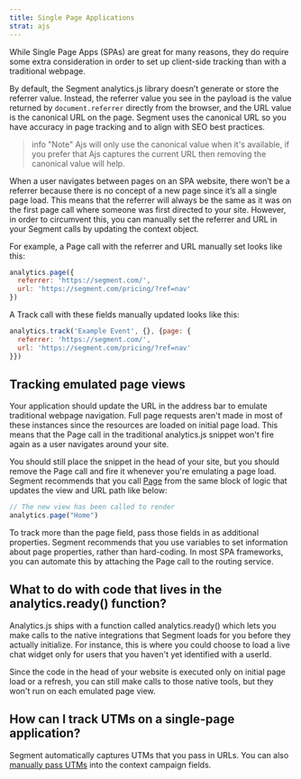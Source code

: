 ```yaml
---
title: Single Page Applications
strat: ajs
---
```


While Single Page Apps (SPAs) are great for many reasons, they do require some extra consideration in order to set up client-side tracking than with a traditional webpage.

By default, the Segment analytics.js library doesn’t generate or store the referrer value. Instead, the referrer value you see in the payload is the value returned by `document.referrer` directly from the browser, and the URL value is the canonical URL on the page. Segment uses the canonical URL so you have accuracy in page tracking and to align with SEO best practices. 

> info "Note"
>  Ajs will only use the canonical value when it's available, if you prefer that Ajs captures the current URL then removing the canonical value will help.

When a user navigates between pages on an SPA website, there won’t be a referrer because there is no concept of a new page since it’s all a single page load. This means that the referrer will always be the same as it was on the first page call where someone was first directed to your site. However, in order to circumvent this, you can manually set the referrer and URL in your Segment calls by updating the context object.

For example, a Page call with the referrer and URL manually set looks like this:

```js
analytics.page({
  referrer: 'https://segment.com/',
  url: 'https://segment.com/pricing/?ref=nav'
})
```

A Track call with these fields manually updated looks like this:

```js
analytics.track('Example Event', {}, {page: {
  referrer: 'https://segment.com/',
  url: 'https://segment.com/pricing/?ref=nav'
}})
```

## Tracking emulated page views

Your application should update the URL in the address bar to emulate traditional webpage navigation. Full page requests aren't made in most of these instances since the resources are loaded on initial page load. This means that the Page call in the traditional analytics.js snippet won't fire again as a user navigates around your site.

You should still place the snippet in the head of your site, but you should remove the Page call and fire it whenever you're emulating a page load. Segment recommends that you call [Page](/docs/connections/sources/catalog/libraries/website/javascript/#page) from the same block of logic that updates the view and URL path like below:

```js
// The new view has been called to render
analytics.page("Home")
```

To track more than the page field, pass those fields in as additional properties. Segment recommends that you use variables to set information about page properties, rather than hard-coding. In most SPA frameworks, you can automate this by attaching the Page call to the routing service.

## What to do with code that lives in the analytics.ready() function?

Analytics.js ships with a function called analytics.ready() which lets you make calls to the native integrations that Segment loads for you before they actually initialize. For instance, this is where you could choose to load a live chat widget only for users that you haven't yet identified with a userId.

Since the code in the head of your website is executed only on initial page load or a refresh, you can still make calls to those native tools, but they won't run on each emulated page view.

## How can I track UTMs on a single-page application?

Segment automatically captures UTMs that you pass in URLs. You can also [manually pass UTMs](/docs/connections/sources/catalog/libraries/website/javascript#utm-tracking) into the context campaign fields.
